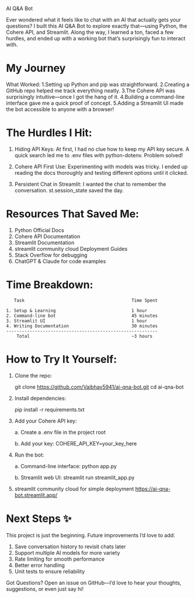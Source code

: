 AI Q&A Bot

Ever wondered what it feels like to chat with an AI that actually gets your questions? I built this AI Q&A Bot to explore exactly that—using Python, the Cohere API, and Streamlit. Along the way, I learned a ton, faced a few hurdles, and ended up with a working bot that’s surprisingly fun to interact with.

My Journey 
==========

What Worked:
    1.Setting up Python and pip was straightforward.
    2.Creating a GitHub repo helped me track everything neatly.
    3.The Cohere API was surprisingly intuitive—once I got the hang of it.
    4.Building a command-line interface gave me a quick proof of concept.
    5.Adding a Streamlit UI made the bot accessible to anyone with a browser!

The Hurdles I Hit:
=================

   1. Hiding API Keys: At first, I had no clue how to keep my API key secure. A quick search led me to .env files with python-dotenv. Problem solved!

   2. Cohere API First Use: Experimenting with models was tricky. I ended up reading the docs thoroughly and testing different options until it clicked.

   3. Persistent Chat in Streamlit: I wanted the chat to remember the conversation. st.session_state saved the day.

Resources That Saved Me:
=======================

   1. Python Official Docs
   2. Cohere API Documentation
   3. Streamlit Documentation
   4. streamlit community cloud Deployment Guides
   5. Stack Overflow for debugging
   6. ChatGPT & Claude for code examples

Time Breakdown:
==============
       Task                                      	Time Spent

    1. Setup & Learning	                            1 hour 
    2. Command-line bot	                            45 minutes
    3. Streamlit UI	                                1 hour
    4. Writing Documentation	                    30 minutes
    ----------------------------------------------------------
        Total                                    	~3 hours

How to Try It Yourself:
======================

1. Clone the repo:

   git clone https://github.com/Vaibhav5941/ai-qna-bot.git
   cd ai-qna-bot

2. Install dependencies:

   pip install -r requirements.txt


3. Add your Cohere API key:

   a. Create a .env file in the project root

   b. Add your key:
     COHERE_API_KEY=your_key_here

4. Run the bot:

   a. Command-line interface:
    python app.py

   b. Streamlit web UI:
    streamlit run streamlit_app.py

5. streamlit community cloud for simple deployment https://ai-qna-bot.streamlit.app/

Next Steps ✨
==========
This project is just the beginning. Future improvements I’d love to add:
1. Save conversation history to revisit chats later
2. Support multiple AI models for more variety
3. Rate limiting for smooth performance
4. Better error handling
5. Unit tests to ensure reliability

Got Questions? 
Open an issue on GitHub—I’d love to hear your thoughts, suggestions, or even just say hi!